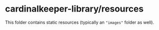 # cardinalkeeper-library/resources

This folder contains static resources (typically an `"images"` folder as well).

